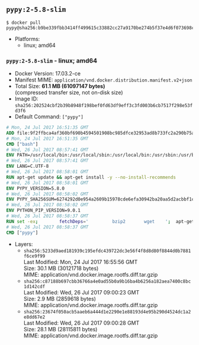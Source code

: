## `pypy:2-5.8-slim`

```console
$ docker pull pypy@sha256:b9be339fbb3414ff499615c33882cc27a9170be274b5f37e4d6f073698cdaeff
```

-	Platforms:
	-	linux; amd64

### `pypy:2-5.8-slim` - linux; amd64

-	Docker Version: 17.03.2-ce
-	Manifest MIME: `application/vnd.docker.distribution.manifest.v2+json`
-	Total Size: **61.1 MB (61097147 bytes)**  
	(compressed transfer size, not on-disk size)
-	Image ID: `sha256:202524cbf2b39b8948f198bef0fd63df9eff3c3fd003b6cb7517f298e53fd3f6`
-	Default Command: `["pypy"]`

```dockerfile
# Mon, 24 Jul 2017 16:51:35 GMT
ADD file:9f2ffbca4af360bf690b4594501908bc985dfce32953ad8b733fc2a290b75a80 in / 
# Mon, 24 Jul 2017 16:51:35 GMT
CMD ["bash"]
# Wed, 26 Jul 2017 08:57:41 GMT
ENV PATH=/usr/local/bin:/usr/local/sbin:/usr/local/bin:/usr/sbin:/usr/bin:/sbin:/bin
# Wed, 26 Jul 2017 08:57:41 GMT
ENV LANG=C.UTF-8
# Wed, 26 Jul 2017 08:58:01 GMT
RUN apt-get update && apt-get install -y --no-install-recommends 		ca-certificates 		libexpat1 		libffi6 		libgdbm3 		libsqlite3-0 	&& rm -rf /var/lib/apt/lists/*
# Wed, 26 Jul 2017 08:58:01 GMT
ENV PYPY_VERSION=5.8.0
# Wed, 26 Jul 2017 08:58:02 GMT
ENV PYPY_SHA256SUM=6274292d0e954a2609b15978cde6efa30942ba20aa5d2acbbf1c70c0a54e9b1e
# Wed, 26 Jul 2017 08:58:02 GMT
ENV PYTHON_PIP_VERSION=9.0.1
# Wed, 26 Jul 2017 08:58:37 GMT
RUN set -ex; 		fetchDeps=' 		bzip2 		wget 	'; 	apt-get update && apt-get install -y $fetchDeps --no-install-recommends && rm -rf /var/lib/apt/lists/*; 		wget -O pypy.tar.bz2 "https://bitbucket.org/pypy/pypy/downloads/pypy2-v${PYPY_VERSION}-linux64.tar.bz2"; 	echo "$PYPY_SHA256SUM *pypy.tar.bz2" | sha256sum -c; 	tar -xjC /usr/local --strip-components=1 -f pypy.tar.bz2; 	rm pypy.tar.bz2; 		wget -O get-pip.py 'https://bootstrap.pypa.io/get-pip.py'; 		pypy get-pip.py 		--disable-pip-version-check 		--no-cache-dir 		"pip==$PYTHON_PIP_VERSION" 	; 	pip --version; 		rm -f get-pip.py; 		apt-get purge -y --auto-remove $fetchDeps
# Wed, 26 Jul 2017 08:58:37 GMT
CMD ["pypy"]
```

-	Layers:
	-	`sha256:5233d9aed181939c195efdc439722dc3e56f4f8d8d80f8844d0b7881f6ce9f99`  
		Last Modified: Mon, 24 Jul 2017 16:55:56 GMT  
		Size: 30.1 MB (30121718 bytes)  
		MIME: application/vnd.docker.image.rootfs.diff.tar.gzip
	-	`sha256:c87188b697cbb36766a4e0ad55b0a9b16ba4b6256a182aea7400c8bc1d142cdf`  
		Last Modified: Wed, 26 Jul 2017 09:00:23 GMT  
		Size: 2.9 MB (2859618 bytes)  
		MIME: application/vnd.docker.image.rootfs.diff.tar.gzip
	-	`sha256:23674f050acb5aaeb6a444d1e2290e1e88193d4e95b290d4524dc1a2e8dd67e2`  
		Last Modified: Wed, 26 Jul 2017 09:00:28 GMT  
		Size: 28.1 MB (28115811 bytes)  
		MIME: application/vnd.docker.image.rootfs.diff.tar.gzip
